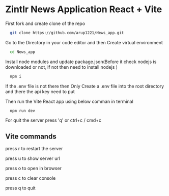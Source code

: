# Zintlr News Application React + Vite


<p>First fork and  create clone of the repo</p>

```bash
  git clone https://github.com/arup1221/News_app.git
```
<p>Go to the Directory in your code editor and then Create virtual environment</p>

```bash
  cd News_app
```
<p>Install node modules and update package.json(Before it check nodejs is downloaded or not, if not then need to install nodejs )</p>

```bash
  npm i
```

<p> If the .env file is not there then Only Create a .env file into the root directory and there the api key need to put</p>
<p>Then run the Vite React app using below comman in terminal</p>

```bash
  npm run dev
```
<p>For quit the server press  'q' or ctrl+c / cmd+c </p>

## Vite commands
<p> press r to restart the server</p>

  <p>press u to show server url</p>
  
  <p>press o to open in browser</p>
  
  <p>press c to clear console</p>
  
  <p>press q to quit</p>





